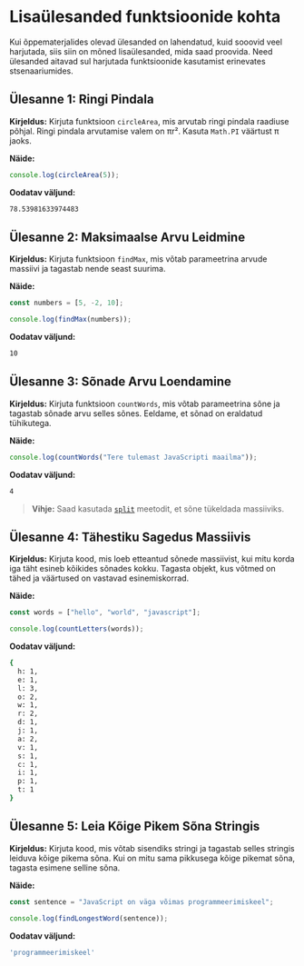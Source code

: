 # Lisaülesanded funktsioonide kohta

Kui õppematerjalides olevad ülesanded on lahendatud, kuid sooovid veel harjutada, siis siin on mõned lisaülesanded, mida saad proovida. Need ülesanded aitavad sul harjutada funktsioonide kasutamist erinevates stsenaariumides.

## Ülesanne 1: Ringi Pindala

**Kirjeldus:** Kirjuta funktsioon `circleArea`, mis arvutab ringi pindala raadiuse põhjal. Ringi pindala arvutamise valem on πr². Kasuta `Math.PI` väärtust π jaoks.

**Näide:**

```javascript
console.log(circleArea(5));
```

**Oodatav väljund:**

```bash
78.53981633974483
```

## Ülesanne 2: Maksimaalse Arvu Leidmine

**Kirjeldus:** Kirjuta funktsioon `findMax`, mis võtab parameetrina arvude massiivi ja tagastab nende seast suurima.

**Näide:**

```javascript
const numbers = [5, -2, 10];

console.log(findMax(numbers));
```

**Oodatav väljund:**

```bash
10
```

## Ülesanne 3: Sõnade Arvu Loendamine

**Kirjeldus:** Kirjuta funktsioon `countWords`, mis võtab parameetrina sõne ja tagastab sõnade arvu selles sõnes. Eeldame, et sõnad on eraldatud tühikutega.

**Näide:**

```javascript
console.log(countWords("Tere tulemast JavaScripti maailma"));
```

**Oodatav väljund:**

```bash
4
```

> **Vihje:** Saad kasutada [`split`](https://developer.mozilla.org/en-US/docs/Web/JavaScript/Reference/Global_Objects/String/split) meetodit, et sõne tükeldada massiiviks.

## Ülesanne 4: Tähestiku Sagedus Massiivis

**Kirjeldus:** Kirjuta kood, mis loeb etteantud sõnede massiivist, kui mitu korda iga täht esineb kõikides sõnades kokku. Tagasta objekt, kus võtmed on tähed ja väärtused on vastavad esinemiskorrad.

**Näide:**

```javascript
const words = ["hello", "world", "javascript"];

console.log(countLetters(words));
```

**Oodatav väljund:**

```bash
{
  h: 1,
  e: 1,
  l: 3,
  o: 2,
  w: 1,
  r: 2,
  d: 1,
  j: 1,
  a: 2,
  v: 1,
  s: 1,
  c: 1,
  i: 1,
  p: 1,
  t: 1
}
```

## Ülesanne 5: Leia Kõige Pikem Sõna Stringis

**Kirjeldus:** Kirjuta kood, mis võtab sisendiks stringi ja tagastab selles stringis leiduva kõige pikema sõna. Kui on mitu sama pikkusega kõige pikemat sõna, tagasta esimene selline sõna.

**Näide:**

```javascript
const sentence = "JavaScript on väga võimas programmeerimiskeel";

console.log(findLongestWord(sentence));
```

**Oodatav väljund:**

```bash
'programmeerimiskeel'
```

